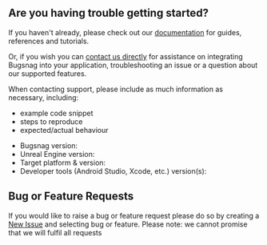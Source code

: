## Are you having trouble getting started?
If you haven't already, please check out our [documentation](https://docs.bugsnag.com/platforms/unreal-engine/) for guides, references and tutorials.

Or, if you wish you can [contact us directly](mailto:support@bugsnag.com) for assistance on integrating Bugsnag into your application, troubleshooting an issue or a question about our supported features.

When contacting support, please include as much information as necessary, including:

- example code snippet
- steps to reproduce
- expected/actual behaviour

* Bugsnag version:
* Unreal Engine version:
* Target platform & version:
* Developer tools (Android Studio, Xcode, etc.) version(s):

## Bug or Feature Requests
If you would like to raise a bug or feature request please do so by creating a [New Issue](https://github.com/bugsnag/bugsnag-unreal/issues/new/choose) and selecting bug or feature.
Please note: we cannot promise that we will fulfil all requests

